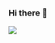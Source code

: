 ### Hi there 👋

<img src="[https://img.shields.io/badge/WhatsApp-25D366?style=for-the-badge&logo=whatsapp&logoColor=white](https://img.shields.io/badge/GitHub-100000?style=for-the-badge&logo=github&logoColor=white)"/>
